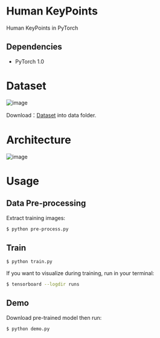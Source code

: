 # Human KeyPoints

Human KeyPoints in PyTorch

## Dependencies
- PyTorch 1.0

# Dataset

 ![image](https://github.com/foamliu/Keypoints/raw/master/images/keypoint-example.png)

Download：[Dataset](https://challenger.ai/) into data folder.

# Architecture

 ![image](https://github.com/foamliu/Keypoints/raw/master/images/two-branch_multi-stage_CNN.png)

# Usage

## Data Pre-processing
Extract training images:
```bash
$ python pre-process.py
```

## Train
```bash
$ python train.py
```

If you want to visualize during training, run in your terminal:
```bash
$ tensorboard --logdir runs
```

## Demo
Download pre-trained model then run:

```bash
$ python demo.py
```


